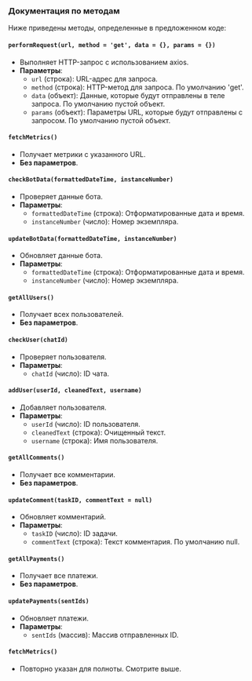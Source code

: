 ### Документация по методам

Ниже приведены методы, определенные в предложенном коде:

#### `performRequest(url, method = 'get', data = {}, params = {})`
- Выполняет HTTP-запрос с использованием axios.
- **Параметры**:
    - `url` (строка): URL-адрес для запроса.
    - `method` (строка): HTTP-метод для запроса. По умолчанию 'get'.
    - `data` (объект): Данные, которые будут отправлены в теле запроса. По умолчанию пустой объект.
    - `params` (объект): Параметры URL, которые будут отправлены с запросом. По умолчанию пустой объект.

#### `fetchMetrics()`
- Получает метрики с указанного URL.
- **Без параметров**.

#### `checkBotData(formattedDateTime, instanceNumber)`
- Проверяет данные бота.
- **Параметры**:
    - `formattedDateTime` (строка): Отформатированные дата и время.
    - `instanceNumber` (число): Номер экземпляра.

#### `updateBotData(formattedDateTime, instanceNumber)`
- Обновляет данные бота.
- **Параметры**:
    - `formattedDateTime` (строка): Отформатированные дата и время.
    - `instanceNumber` (число): Номер экземпляра.

#### `getAllUsers()`
- Получает всех пользователей.
- **Без параметров**.

#### `checkUser(chatId)`
- Проверяет пользователя.
- **Параметры**:
    - `chatId` (число): ID чата.

#### `addUser(userId, cleanedText, username)`
- Добавляет пользователя.
- **Параметры**:
    - `userId` (число): ID пользователя.
    - `cleanedText` (строка): Очищенный текст.
    - `username` (строка): Имя пользователя.

#### `getAllComments()`
- Получает все комментарии.
- **Без параметров**.

#### `updateComment(taskID, commentText = null)`
- Обновляет комментарий.
- **Параметры**:
    - `taskID` (число): ID задачи.
    - `commentText` (строка): Текст комментария. По умолчанию null.

#### `getAllPayments()`
- Получает все платежи.
- **Без параметров**.

#### `updatePayments(sentIds)`
- Обновляет платежи.
- **Параметры**:
    - `sentIds` (массив): Массив отправленных ID.

#### `fetchMetrics()`
- Повторно указан для полноты. Смотрите выше.
